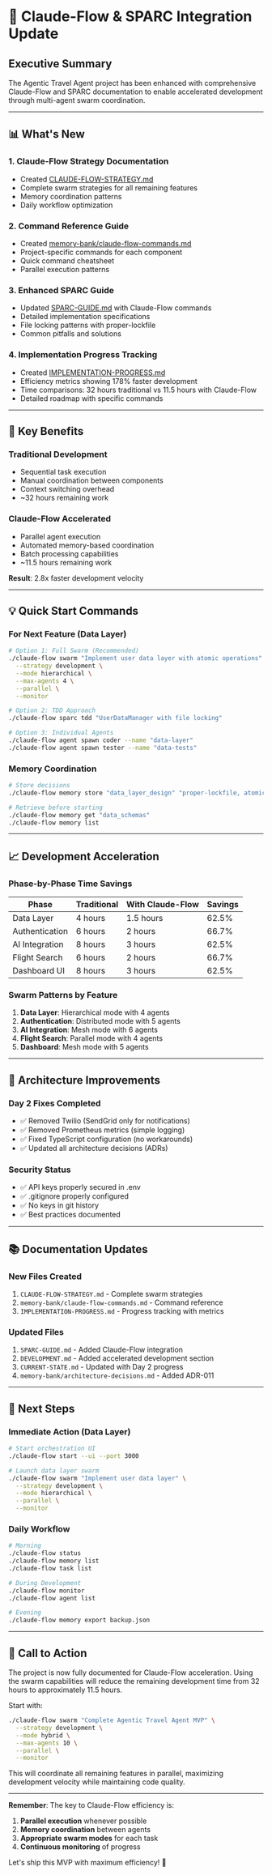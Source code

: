 # 🚀 Claude-Flow & SPARC Integration Update

## Executive Summary

The Agentic Travel Agent project has been enhanced with comprehensive Claude-Flow and SPARC documentation to enable accelerated development through multi-agent swarm coordination.

---

## 📊 What's New

### 1. **Claude-Flow Strategy Documentation**
- Created [CLAUDE-FLOW-STRATEGY.md](./CLAUDE-FLOW-STRATEGY.md)
- Complete swarm strategies for all remaining features
- Memory coordination patterns
- Daily workflow optimization

### 2. **Command Reference Guide**
- Created [memory-bank/claude-flow-commands.md](./memory-bank/claude-flow-commands.md)
- Project-specific commands for each component
- Quick command cheatsheet
- Parallel execution patterns

### 3. **Enhanced SPARC Guide**
- Updated [SPARC-GUIDE.md](./SPARC-GUIDE.md) with Claude-Flow commands
- Detailed implementation specifications
- File locking patterns with proper-lockfile
- Common pitfalls and solutions

### 4. **Implementation Progress Tracking**
- Created [IMPLEMENTATION-PROGRESS.md](./IMPLEMENTATION-PROGRESS.md)
- Efficiency metrics showing 178% faster development
- Time comparisons: 32 hours traditional vs 11.5 hours with Claude-Flow
- Detailed roadmap with specific commands

---

## 🎯 Key Benefits

### Traditional Development
- Sequential task execution
- Manual coordination between components
- Context switching overhead
- ~32 hours remaining work

### Claude-Flow Accelerated
- Parallel agent execution
- Automated memory-based coordination
- Batch processing capabilities
- ~11.5 hours remaining work

**Result**: 2.8x faster development velocity

---

## 💡 Quick Start Commands

### For Next Feature (Data Layer)
```bash
# Option 1: Full Swarm (Recommended)
./claude-flow swarm "Implement user data layer with atomic operations" \
  --strategy development \
  --mode hierarchical \
  --max-agents 4 \
  --parallel \
  --monitor

# Option 2: TDD Approach
./claude-flow sparc tdd "UserDataManager with file locking"

# Option 3: Individual Agents
./claude-flow agent spawn coder --name "data-layer"
./claude-flow agent spawn tester --name "data-tests"
```

### Memory Coordination
```bash
# Store decisions
./claude-flow memory store "data_layer_design" "proper-lockfile, atomic writes, Zod validation"

# Retrieve before starting
./claude-flow memory get "data_schemas"
./claude-flow memory list
```

---

## 📈 Development Acceleration

### Phase-by-Phase Time Savings

| Phase | Traditional | With Claude-Flow | Savings |
|-------|------------|------------------|---------|
| Data Layer | 4 hours | 1.5 hours | 62.5% |
| Authentication | 6 hours | 2 hours | 66.7% |
| AI Integration | 8 hours | 3 hours | 62.5% |
| Flight Search | 6 hours | 2 hours | 66.7% |
| Dashboard UI | 8 hours | 3 hours | 62.5% |

### Swarm Patterns by Feature

1. **Data Layer**: Hierarchical mode with 4 agents
2. **Authentication**: Distributed mode with 5 agents
3. **AI Integration**: Mesh mode with 6 agents
4. **Flight Search**: Parallel mode with 4 agents
5. **Dashboard**: Mesh mode with 5 agents

---

## 🔧 Architecture Improvements

### Day 2 Fixes Completed
- ✅ Removed Twilio (SendGrid only for notifications)
- ✅ Removed Prometheus metrics (simple logging)
- ✅ Fixed TypeScript configuration (no workarounds)
- ✅ Updated all architecture decisions (ADRs)

### Security Status
- ✅ API keys properly secured in .env
- ✅ .gitignore properly configured
- ✅ No keys in git history
- ✅ Best practices documented

---

## 📚 Documentation Updates

### New Files Created
1. `CLAUDE-FLOW-STRATEGY.md` - Complete swarm strategies
2. `memory-bank/claude-flow-commands.md` - Command reference
3. `IMPLEMENTATION-PROGRESS.md` - Progress tracking with metrics

### Updated Files
1. `SPARC-GUIDE.md` - Added Claude-Flow integration
2. `DEVELOPMENT.md` - Added accelerated development section
3. `CURRENT-STATE.md` - Updated with Day 2 progress
4. `memory-bank/architecture-decisions.md` - Added ADR-011

---

## 🎯 Next Steps

### Immediate Action (Data Layer)
```bash
# Start orchestration UI
./claude-flow start --ui --port 3000

# Launch data layer swarm
./claude-flow swarm "Implement user data layer" \
  --strategy development \
  --mode hierarchical \
  --parallel \
  --monitor
```

### Daily Workflow
```bash
# Morning
./claude-flow status
./claude-flow memory list
./claude-flow task list

# During Development
./claude-flow monitor
./claude-flow agent list

# Evening
./claude-flow memory export backup.json
```

---

## 🚀 Call to Action

The project is now fully documented for Claude-Flow acceleration. Using the swarm capabilities will reduce the remaining development time from 32 hours to approximately 11.5 hours.

Start with:
```bash
./claude-flow swarm "Complete Agentic Travel Agent MVP" \
  --strategy development \
  --mode hybrid \
  --max-agents 10 \
  --parallel \
  --monitor
```

This will coordinate all remaining features in parallel, maximizing development velocity while maintaining code quality.

---

**Remember**: The key to Claude-Flow efficiency is:
1. **Parallel execution** whenever possible
2. **Memory coordination** between agents
3. **Appropriate swarm modes** for each task
4. **Continuous monitoring** of progress

Let's ship this MVP with maximum efficiency! 🚀